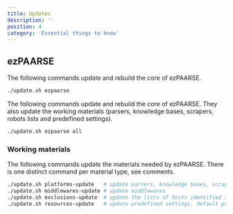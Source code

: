 ```yaml
---
title: Updates
description: ''
position: 4
category: 'Essential things to know'
---
```


## ezPAARSE

The following commands update and rebuild the core of ezPAARSE.

```bash
./update.sh ezpaarse
```

The following commands update and rebuild the core of ezPAARSE. They also update the working materials (parsers, knowledge bases, scrapers, robots lists and predefined settings).

```bash
./update.sh ezpaarse all
```

### Working materials

The following commands update the materials needed by ezPAARSE. There is one distinct command per material type, see comments.

```bash
./update.sh platforms-update   # update parsers, knowledge bases, scrapers
./update.sh middlewares-update # update middlewares
./update.sh exclusions-update  # update the lists of hosts identified as robots
./update.sh resources-update   # update predefined settings, default proxy formats
```